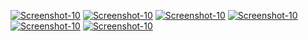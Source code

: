 <a href="https://image.prntscr.com/image/cj96XLpQQLeqVhg57ymPBg.png"><img src="https://image.prntscr.com/image/cj96XLpQQLeqVhg57ymPBg.png" alt="Screenshot-10" border="0"></a>
<a href="https://image.prntscr.com/image/HlvDcQP2SC2a4zILYqssng.png"><img src="https://image.prntscr.com/image/HlvDcQP2SC2a4zILYqssng.png" alt="Screenshot-10" border="0"></a>
<a href="https://image.prntscr.com/image/SXcuwVY-T-GHQEyM0Y1LiQ.png"><img src="https://image.prntscr.com/image/SXcuwVY-T-GHQEyM0Y1LiQ.png" alt="Screenshot-10" border="0"></a>
<a href=""><img src="" alt="Screenshot-10" border="0"></a>
<a href=""><img src="" alt="Screenshot-10" border="0"></a>
<a href=""><img src="" alt="Screenshot-10" border="0"></a>
